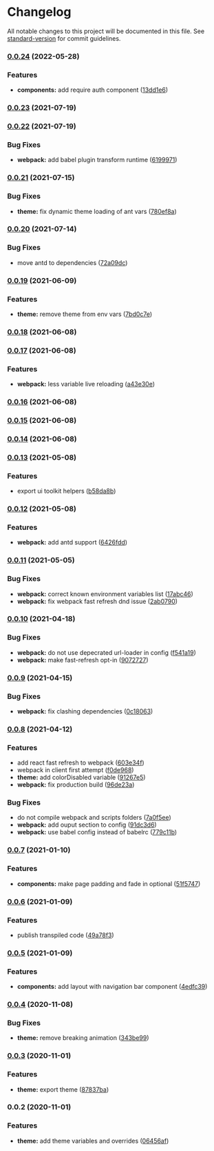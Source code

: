 # Changelog

All notable changes to this project will be documented in this file. See [standard-version](https://github.com/conventional-changelog/standard-version) for commit guidelines.

### [0.0.24](https://gitlab.coko.foundation///compare/v0.0.23...v0.0.24) (2022-05-28)

### Features

- **components:** add require auth component ([13dd1e6](https://gitlab.coko.foundation///commit/13dd1e6137ed24932a921ecfb26db6b795fbe0f2))

### [0.0.23](https://gitlab.coko.foundation///compare/v0.0.22...v0.0.23) (2021-07-19)

### [0.0.22](https://gitlab.coko.foundation///compare/v0.0.21...v0.0.22) (2021-07-19)

### Bug Fixes

- **webpack:** add babel plugin transform runtime ([6199971](https://gitlab.coko.foundation///commit/6199971889ee3556f4cd6f95a433d2221d1817a6))

### [0.0.21](https://gitlab.coko.foundation///compare/v0.0.20...v0.0.21) (2021-07-15)

### Bug Fixes

- **theme:** fix dynamic theme loading of ant vars ([780ef8a](https://gitlab.coko.foundation///commit/780ef8a77452683a4a10f7a742ba173c24952907))

### [0.0.20](https://gitlab.coko.foundation///compare/v0.0.19...v0.0.20) (2021-07-14)

### Bug Fixes

- move antd to dependencies ([72a09dc](https://gitlab.coko.foundation///commit/72a09dc778d2d7c98a348148e374e7ef8dea173e))

### [0.0.19](https://gitlab.coko.foundation///compare/v0.0.18...v0.0.19) (2021-06-09)

### Features

- **theme:** remove theme from env vars ([7bd0c7e](https://gitlab.coko.foundation///commit/7bd0c7eb870c5a3467b99b81e97f8eeb72a56a63))

### [0.0.18](https://gitlab.coko.foundation///compare/v0.0.17...v0.0.18) (2021-06-08)

### [0.0.17](https://gitlab.coko.foundation///compare/v0.0.16...v0.0.17) (2021-06-08)

### Features

- **webpack:** less variable live reloading ([a43e30e](https://gitlab.coko.foundation///commit/a43e30e172fcde23230308ee597dc804e246a3ec))

### [0.0.16](https://gitlab.coko.foundation///compare/v0.0.15...v0.0.16) (2021-06-08)

### [0.0.15](https://gitlab.coko.foundation///compare/v0.0.14...v0.0.15) (2021-06-08)

### [0.0.14](https://gitlab.coko.foundation///compare/v0.0.13...v0.0.14) (2021-06-08)

### [0.0.13](https://gitlab.coko.foundation///compare/v0.0.12...v0.0.13) (2021-05-08)

### Features

- export ui toolkit helpers ([b58da8b](https://gitlab.coko.foundation///commit/b58da8b75f8263557664cd108c52e5733bd9ff5d))

### [0.0.12](https://gitlab.coko.foundation///compare/v0.0.11...v0.0.12) (2021-05-08)

### Features

- **webpack:** add antd support ([6426fdd](https://gitlab.coko.foundation///commit/6426fdd1d710c250c58637c2845428c8ed8566c4))

### [0.0.11](https://gitlab.coko.foundation///compare/v0.0.10...v0.0.11) (2021-05-05)

### Bug Fixes

- **webpack:** correct known environment variables list ([17abc46](https://gitlab.coko.foundation///commit/17abc46ab63a59eacfa96bda20807d493441a8c5))
- **webpack:** fix webpack fast refresh dnd issue ([2ab0790](https://gitlab.coko.foundation///commit/2ab0790dbc2997886cd3affd30227873643f489f))

### [0.0.10](https://gitlab.coko.foundation///compare/v0.0.9...v0.0.10) (2021-04-18)

### Bug Fixes

- **webpack:** do not use depecrated url-loader in config ([f541a19](https://gitlab.coko.foundation///commit/f541a19edace3ada8f2bdbb7a58bdd7fc0b79401))
- **webpack:** make fast-refresh opt-in ([9072727](https://gitlab.coko.foundation///commit/90727271503f23e0fa4acbbf0c76c7a7f8648ef1))

### [0.0.9](https://gitlab.coko.foundation///compare/v0.0.8...v0.0.9) (2021-04-15)

### Bug Fixes

- **webpack:** fix clashing dependencies ([0c18063](https://gitlab.coko.foundation///commit/0c18063aacb3d55e564306025bb43b075e7a1a3b))

### [0.0.8](https://gitlab.coko.foundation///compare/v0.0.7...v0.0.8) (2021-04-12)

### Features

- add react fast refresh to webpack ([603e34f](https://gitlab.coko.foundation///commit/603e34f1a49f8bc00d70d78c01156464c25c2dbd))
- webpack in client first attempt ([f0de968](https://gitlab.coko.foundation///commit/f0de968683c5e21b5ce4f8a3705611e6254acbaf))
- **theme:** add colorDisabled variable ([91267e5](https://gitlab.coko.foundation///commit/91267e5074fd96b9ec3e9983aa8be1c4c00c37d3))
- **webpack:** fix production build ([96de23a](https://gitlab.coko.foundation///commit/96de23a198ece7b73b8e00146ba3d9c6eb662766))

### Bug Fixes

- do not compile webpack and scripts folders ([7a0f5ee](https://gitlab.coko.foundation///commit/7a0f5eea140cbdb882b702c523d9eec9bfd14333))
- **webpack:** add ouput section to config ([91dc3d6](https://gitlab.coko.foundation///commit/91dc3d6489ea5111d2feb07d19dec6c98c831b71))
- **webpack:** use babel config instead of babelrc ([779c11b](https://gitlab.coko.foundation///commit/779c11b508def724cf0e60236bbbb649daf41e4f))

### [0.0.7](https://gitlab.coko.foundation///compare/v0.0.6...v0.0.7) (2021-01-10)

### Features

- **components:** make page padding and fade in optional ([51f5747](https://gitlab.coko.foundation///commit/51f57477ec0b738ba74d180ab5ce6f0e33f5a41d))

### [0.0.6](https://gitlab.coko.foundation///compare/v0.0.5...v0.0.6) (2021-01-09)

### Features

- publish transpiled code ([49a78f3](https://gitlab.coko.foundation///commit/49a78f303c16dcfb4280d7059812d83cc9b438d7))

### [0.0.5](https://gitlab.coko.foundation///compare/v0.0.4...v0.0.5) (2021-01-09)

### Features

- **components:** add layout with navigation bar component ([4edfc39](https://gitlab.coko.foundation///commit/4edfc390033ced217f1f29731fbd122f440717fc))

### [0.0.4](https://gitlab.coko.foundation///compare/v0.0.3...v0.0.4) (2020-11-08)

### Bug Fixes

- **theme:** remove breaking animation ([343be99](https://gitlab.coko.foundation///commit/343be9935350e25b67826157dccec5db3f616229))

### [0.0.3](https://gitlab.coko.foundation///compare/v0.0.2...v0.0.3) (2020-11-01)

### Features

- **theme:** export theme ([87837ba](https://gitlab.coko.foundation///commit/87837badf3d4df3e25b683dee89e92db2c3fbec3))

### 0.0.2 (2020-11-01)

### Features

- **theme:** add theme variables and overrides ([06456af](https://gitlab.coko.foundation///commit/06456af9df6c758768744bd366d57a586b16bed3))
